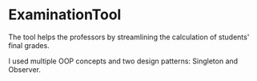 # ExaminationTool
The tool helps the professors by streamlining the calculation of students' final grades.

I used multiple OOP concepts and two design patterns: Singleton and Observer.
